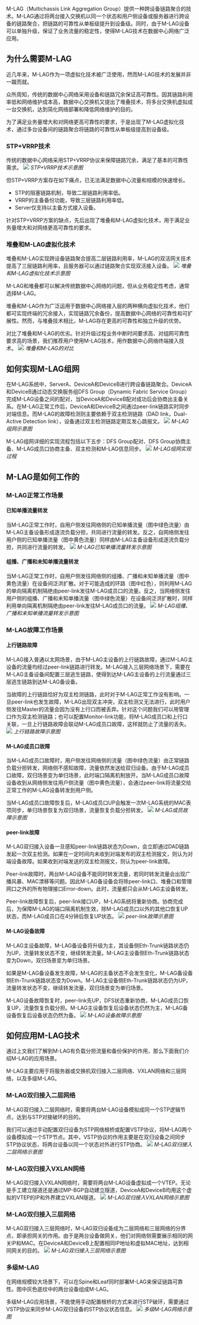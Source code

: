 
M-LAG（Multichassis Link Aggregation Group）提供一种跨设备链路聚合的技术。M-LAG通过将两台接入交换机以同一个状态和用户侧设备或服务器进行跨设备的链路聚合，把链路的可靠性从单板级提升到设备级。同时，由于M-LAG设备可以单独升级，保证了业务流量的稳定性，使得M-LAG技术在数据中心网络广泛应用。

## 为什么需要M-LAG

近几年来，M-LAG作为一项虚拟化技术被广泛使用，然而M-LAG技术的发展并非一蹴而就。

众所周知，传统的数据中心网络采用设备和链路冗余保证高可靠性。因其链路利用率低和网络维护成本高，数据中心交换机又提出了堆叠技术，将多台交换机虚拟成一台交换机，达到简化网络部署和降低网络维护的目的。

为了满足业务量增大和对网络更高可靠性的要求，于是出现了M-LAG虚拟化技术，通过多台设备间的链路聚合将链路的可靠性从单板级提高到设备级。

### STP+VRRP技术

传统的数据中心网络采用STP+VRRP协议来保障链路冗余，满足了基本的可靠性需求。
![](images/Pasted%20image%2020231031165918.png)
*STP+VRRP技术示意图*

但STP+VRRP方案存在如下痛点，已无法满足数据中心流量和规模的快速增长。

- STP的阻塞链路机制，导致二层链路利用率低。
- VRRP的主备备份功能，导致三层链路利用率低。
- Server仅支持以主备方式接入设备。

针对STP+VRRP方案的缺点，先后出现了堆叠和M-LAG虚拟化技术，用于满足业务量增大和对网络更高可靠性的要求。

### 堆叠和M-LAG虚拟化技术

堆叠和M-LAG实现跨设备链路聚合提高二层链路利用率，M-LAG的双活网关技术提高了三层链路利用率，且服务器可以通过链路聚合实现双活接入设备。
![](images/Pasted%20image%2020231031170016.png)
*堆叠和M-LAG虚拟化技术示意图*

M-LAG和堆叠都可以解决传统数据中心网络的问题，但从业务稳定性考虑，通常选择M-LAG。

堆叠和M-LAG作为广泛运用于数据中心网络接入层的两种横向虚拟化技术，他们都可实现终端的冗余接入，实现链路冗余备份，提高数据中心网络的可靠性和可扩展性。然而，与堆叠技术相比，M-LAG存在更高的可靠性和独立升级的优势。

对比了堆叠和M-LAG的优劣。针对升级过程业务中断时间要求高、对组网可靠性要求高的场景，我们推荐用户使用M-LAG技术，用作数据中心网络终端接入技术。
![](images/Pasted%20image%2020231031170037.png)
*堆叠和M-LAG的对比*


## 如何实现M-LAG组网

在M-LAG系统中，ServerA、DeviceA和DeviceB进行跨设备链路聚合。DeviceA和DeviceB通过动态交换服务组DFS Group（Dynamic Fabric Service Group）完成M-LAG设备之间的配对，当DeviceA和DeviceB配对成功后会协商出主备关系。在M-LAG正常工作后，DeviceA和DeviceB之间通过peer-link链路实时同步对端信息。而M-LAG的故障检测则主要依赖于双主检测链路（DAD link，Dual-Active Detection link），设备通过双主检测链路定期互发心跳报文。
![](images/Pasted%20image%2020231031170111.png)
*M-LAG组网示意图*

M-LAG组网详细的实现流程包括以下五步：DFS Group配对、DFS Group协商主备、M-LAG成员口协商主备、双主检测和M-LAG信息同步。
![](images/Pasted%20image%2020231031170127.png)
*M-LAG组网实现过程*

## M-LAG是如何工作的

### M-LAG正常工作场景

#### 已知单播流量转发

当M-LAG正常工作时，自用户侧发往网络侧的已知单播流量（图中绿色流量）由M-LAG主备设备形成逐流负载分担，共同进行流量的转发。反之，自网络侧发往用户侧的已知单播流量（图中黄色流量）同样由M-LAG主备设备形成逐流负载分担，共同进行流量的转发。
![](images/Pasted%20image%2020231031170216.png)
*M-LAG已知单播流量转发示意图*

#### 组播、广播和未知单播流量转发

当M-LAG正常工作时，自用户侧发往网络侧的组播、广播和未知单播流量（图中黄色流量）在设备间泛洪扩散。对于可能造成的环路（图中红色），则利用M-LAG的单向隔离机制隔绝由peer-link发往M-LAG成员口的流量。反之，当网络侧发往用户侧的组播、广播和未知单播流量（图中绿色流量）在设备间泛洪扩散时，同样利用单向隔离机制隔绝由peer-link发往M-LAG成员口的流量。
![](images/Pasted%20image%2020231031170237.png)
*M-LAG组播、广播和未知单播流量转发示意图*

### M-LAG故障工作场景

#### 上行链路故障

M-LAG接入普通以太网场景，由于M-LAG主设备的上行链路故障，通过M-LAG主设备的流量均经过peer-link链路进行转发。M-LAG接入三层网络场景下，需要在M-LAG主备设备间配置三层逃生链路，使得到达M-LAG主设备的上行流量通过三层逃生链路到达M-LAG备设备。

当故障的上行链路恰好为双主检测链路，此时对于M-LAG正常工作没有影响。一旦peer-link也发生故障，M-LAG出现双主冲突，双主检测又无法进行，此时用户侧发往Master的流量会因为没有上行口而被丢弃。针对这个问题我们可以用管理口作为双主检测链路；也可以配置Monitor-link功能，将M-LAG成员口和上行口关联，一旦上行链路故障会联动M-LAG成员口故障，这样就防止了流量的丢失。
![](images/Pasted%20image%2020231031170321.png)
*上行链路故障示意图*

#### M-LAG成员口故障

当M-LAG成员口故障时，用户侧发往网络侧的流量（图中绿色流量）由正常链路负载分担转发，网络侧不感知故障，流量依然发送给双归设备。由于M-LAG成员口故障，双归场景变为单归场景，此时端口隔离机制放开。当M-LAG成员口故障设备收到从网络侧发往用户侧流量（图中黄色流量），会通过peer-link将流量交给正常工作的M-LAG设备转发到用户侧。

当M-LAG成员口故障恢复后，M-LAG成员口UP会触发一次M-LAG系统的MAC表项同步，单归场景恢复为双归场景，流量恢复负载分担转发。
![](images/Pasted%20image%2020231031170359.png)
*M-LAG成员故障示意图*

#### peer-link故障

M-LAG双归接入设备一旦感知peer-link链路状态为Down，会立即通过DAD链路发起一次双主检测。如果在一定时间内未收到对端发布的双主检测报文，则认为对端设备故障。如果收到对端发送的双主检测报文，则认为peer-link故障。

Peer-link故障时，两台M-LAG设备不能同时转发流量，若同时转发流量会出现广播风暴、MAC漂移等问题。因此M-LAG备设备会将除peer-link口、堆叠口和管理网口之外的所有物理接口Error-down。此时，流量都只会从M-LAG主设备转发。

Peer-link故障恢复后，peer-link接口UP，M-LAG系统将重新协商。协商完成后，为保障M-LAG的端口隔离机制生效，除M-LAG成员口以外的其他口恢复UP状态，而M-LAG成员口在4分钟后恢复UP状态。
![](images/Pasted%20image%2020231031170427.png)
*peer-link故障示意图*

#### M-LAG设备故障

M-LAG主设备故障，M-LAG备设备将升级为主，其设备侧Eth-Trunk链路状态仍为UP，流量转发状态不变，继续转发流量。M-LAG主设备侧Eth-Trunk链路状态变为Down，双归场景变为单归场景。

如果是M-LAG备设备发生故障，M-LAG的主备状态不会发生变化，M-LAG备设备侧Eth-Trunk链路状态变为Down。M-LAG主设备侧Eth-Trunk链路状态仍为UP，流量转发状态不变，继续转发流量，双归场景变为单归场景。

M-LAG设备故障恢复时，peer-link先UP，DFS状态重新协商，M-LAG成员口恢复UP，流量恢复负载分担。M-LAG主设备恢复后设备状态仍然为主，M-LAG备设备恢复后设备状态仍然为备。
![](images/Pasted%20image%2020231031170447.png)
*M-LAG设备故障示意图*

## 如何应用M-LAG技术

通过上文我们了解到M-LAG有负载分担流量和备份保护的作用，那么下面我们介绍M-LAG的应用场景。

M-LAG主要应用于将服务器或交换机双归接入二层网络、VXLAN网络和三层网络，以及多级M-LAG。

### M-LAG双归接入二层网络

M-LAG双归接入二层网络时，需要将两台M-LAG设备模拟成同一个STP逻辑节点，达到与STP对接破环的目的。

我们可以通过手动配置双归设备为STP网络根桥或配置VSTP协议，将M-LAG两个设备模拟成一个STP节点。其中，VSTP协议的作用主要是在双归设备之间同步STP协议状态，将两台设备以同一个状态对外进行STP协商。
![](images/Pasted%20image%2020231031170542.png)
*M-LAG双归接入二层网络示意图*

### M-LAG双归接入VXLAN网络

M-LAG双归接入VXLAN网络时，需要将两台M-LAG设备虚拟成一个VTEP。无论是手工建立隧道还是通过MP-BGP自动建立隧道，DeviceA和DeviceB均用这个虚拟的VTEP的IP和外界建立VXLAN隧道。
![](images/Pasted%20image%2020231031170605.png)
*M-LAG双归接入VXLAN网络示意图*

### M-LAG双归接入三层网络

M-LAG双归接入三层网络时，M-LAG双归设备成为二层网络和三层网络的分界点，即承担网关的作用。由于是两台设备做网关，他们对网络侧需要展示相同的网关IP和MAC。在DeviceA和DeviceB上配置相同IP地址和虚拟MAC地址，达到相同网关的目的。
![](images/Pasted%20image%2020231031170622.png)
*M-LAG双归接入三层网络示意图*

### 多级M-LAG

在网络规模较大场景下，可以在Spine和Leaf同时部署M-LAG来保证链路可靠性。图中灰色底纹中的两台设备组成M-LAG。

多级M-LAG应用场景，不能使用手动配置根桥的方式来进行STP破环，需要通过VSTP协议来同步M-LAG双归设备的STP协议状态信息。
![](images/Pasted%20image%2020231031170640.png)
*多级M-LAG网络示意图*












